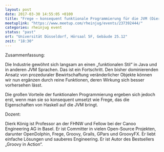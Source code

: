 ```yaml
---
layout: post
date: 2017-03-30 14:55:05 +0100
title: "Frege – konsequent funktionale Programmierung für die JVM (Dierk König)"
meetuplink: "https://www.meetup.com/rheinjug/events/237392444/"
categories: rheinjug event
status: "past"
ort: "Universität Düsseldorf, Hörsaal 5F, Gebäude 25.12"
zeit: "18:30"
---
```


Zusammenfassung:
 
Die Industrie gewöhnt sich langsam an einen „funktionalen Stil“ in Java und in anderen JVM Sprachen. Das ist ein Fortschritt. Den bisher dominierenden Ansatz von prozeduraler Bewirtschaftung veränderlicher Objekte können wir nun ergänzen durch reine Funktionen, deren Wirkung sich besser vorhersehen lässt.
 
Die großen Vorteile der funktionalen Programmierung ergeben sich jedoch erst, wenn man sie so konsequent umsetzt wie Frege, das die Eigenschaften von Haskell auf die JVM bringt.
 
Dozent:
 
Dierk König ist Professor an der FHNW und Fellow bei der Canoo Engineering AG in Basel. Er ist Committer in vielen Open-Source Projekten, darunter OpenDolphin, Frege, Groovy, Grails, GPars und GroovyFX. Er liebt einfache Lösungen und sauberes Engineering. Er ist Autor des Bestsellers „Groovy in Action“. 
 
